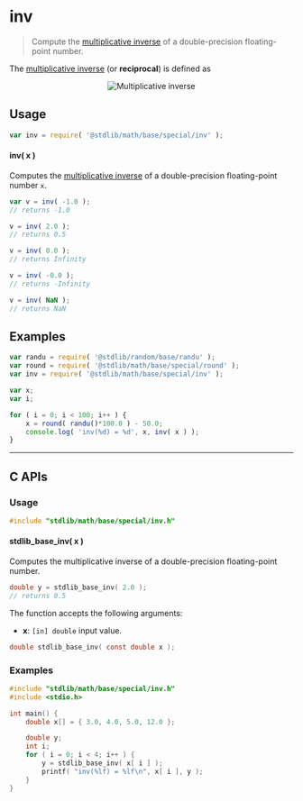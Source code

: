 <!--

@license Apache-2.0

Copyright (c) 2018 The Stdlib Authors.

Licensed under the Apache License, Version 2.0 (the "License");
you may not use this file except in compliance with the License.
You may obtain a copy of the License at

   http://www.apache.org/licenses/LICENSE-2.0

Unless required by applicable law or agreed to in writing, software
distributed under the License is distributed on an "AS IS" BASIS,
WITHOUT WARRANTIES OR CONDITIONS OF ANY KIND, either express or implied.
See the License for the specific language governing permissions and
limitations under the License.

-->

# inv

> Compute the [multiplicative inverse][multiplicative-inverse] of a double-precision floating-point number.

<section class="intro">

The [multiplicative inverse][multiplicative-inverse] (or **reciprocal**) is defined as

<!-- <equation class="equation" label="eq:multiplicative_inverse" align="center" raw="y = \frac{1}{x}" alt="Multiplicative inverse"> -->

<div class="equation" align="center" data-raw-text="y = \frac{1}{x}" data-equation="eq:multiplicative_inverse">
    <img src="https://cdn.jsdelivr.net/gh/stdlib-js/stdlib@7e0a95722efd9c771b129597380c63dc6715508b/lib/node_modules/@stdlib/math/base/special/inv/docs/img/equation_multiplicative_inverse.svg" alt="Multiplicative inverse">
    <br>
</div>

<!-- </equation> -->

</section>

<!-- /.intro -->

<section class="usage">

## Usage

```javascript
var inv = require( '@stdlib/math/base/special/inv' );
```

#### inv( x )

Computes the [multiplicative inverse][multiplicative-inverse] of a double-precision floating-point number `x`.

```javascript
var v = inv( -1.0 );
// returns -1.0

v = inv( 2.0 );
// returns 0.5

v = inv( 0.0 );
// returns Infinity

v = inv( -0.0 );
// returns -Infinity

v = inv( NaN );
// returns NaN
```

</section>

<!-- /.usage -->

<section class="examples">

## Examples

<!-- eslint no-undef: "error" -->

```javascript
var randu = require( '@stdlib/random/base/randu' );
var round = require( '@stdlib/math/base/special/round' );
var inv = require( '@stdlib/math/base/special/inv' );

var x;
var i;

for ( i = 0; i < 100; i++ ) {
    x = round( randu()*100.0 ) - 50.0;
    console.log( 'inv(%d) = %d', x, inv( x ) );
}
```

</section>

<!-- /.examples -->

<!-- C interface documentation. -->

* * *

<section class="c">

## C APIs

<!-- Section to include introductory text. Make sure to keep an empty line after the intro `section` element and another before the `/section` close. -->

<section class="intro">

</section>

<!-- /.intro -->

<!-- C usage documentation. -->

<section class="usage">

### Usage

```c
#include "stdlib/math/base/special/inv.h"
```

#### stdlib_base_inv( x )

Computes the multiplicative inverse of a double-precision floating-point number.

```c
double y = stdlib_base_inv( 2.0 );
// returns 0.5
```

The function accepts the following arguments:

-   **x**: `[in] double` input value.

```c
double stdlib_base_inv( const double x );
```

</section>

<!-- /.usage -->

<!-- C API usage notes. Make sure to keep an empty line after the `section` element and another before the `/section` close. -->

<section class="notes">

</section>

<!-- /.notes -->

<!-- C API usage examples. -->

<section class="examples">

### Examples

```c
#include "stdlib/math/base/special/inv.h"
#include <stdio.h>

int main() {
    double x[] = { 3.0, 4.0, 5.0, 12.0 };

    double y;
    int i;
    for ( i = 0; i < 4; i++ ) {
        y = stdlib_base_inv( x[ i ] );
        printf( "inv(%lf) = %lf\n", x[ i ], y );
    }
}
```

</section>

<!-- /.examples -->

</section>

<!-- /.c -->

<section class="links">

[multiplicative-inverse]: https://en.wikipedia.org/wiki/Multiplicative_inverse

</section>

<!-- /.links -->
